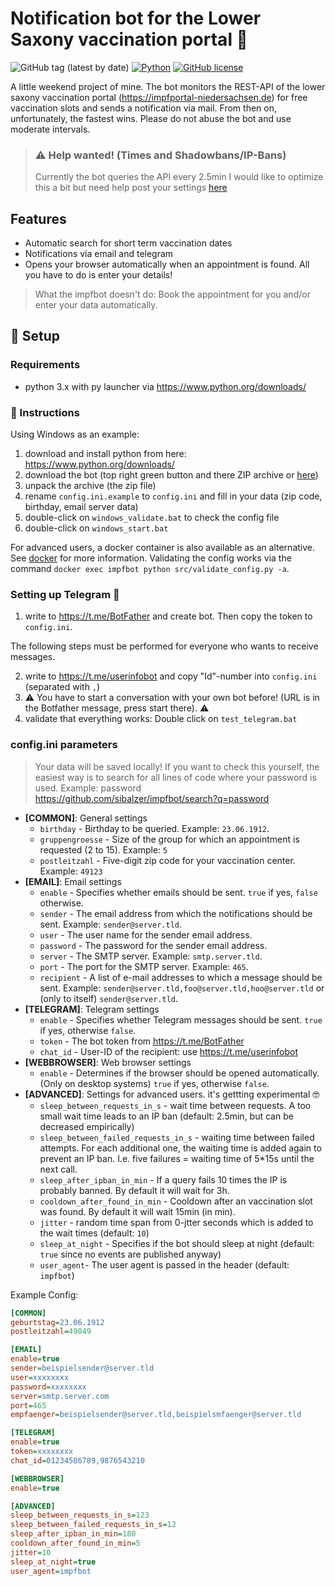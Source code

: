 # Notification bot for the Lower Saxony vaccination portal 🐴

![GitHub tag (latest by date)](https://img.shields.io/github/v/tag/sibalzer/impfbot?label=version)
[![Python](https://img.shields.io/badge/Made%20with-Python%203.x-blue.svg?style=flat-square&logo=Python&logoColor=white)](https://www.python.org/)
[![GitHub license](https://img.shields.io/github/license/sibalzer/impfbot)](https://github.com/sibalzer/impfbot/blob/main/LICENSE)

A little weekend project of mine. The bot monitors the REST-API of the lower saxony vaccination portal (https://impfportal-niedersachsen.de) for free vaccination slots and sends a notification via mail. From then on, unfortunately, the fastest wins. Please do not abuse the bot and use moderate intervals.

> ### ⚠ Help wanted! (Times and Shadowbans/IP-Bans)
>
> Currently the bot queries the API every 2.5min I would like to optimize this a bit but need help post your settings [here](https://github.com/sibalzer/impfbot/issues/6)

## Features
* Automatic search for short term vaccination dates
* Notifications via email and telegram 
* Opens your browser automatically when an appointment is found. All you have to do is enter your details!

> What the impfbot doesn't do: Book the appointment for you and/or enter your data automatically.

## 🤖 Setup

### Requirements

- python 3.x with py launcher via https://www.python.org/downloads/

### 📝 Instructions

Using Windows as an example:

1. download and install python from here: https://www.python.org/downloads/
2. download the bot (top right green button and there ZIP archive or [here](https://github.com/sibalzer/impfbot/archive/refs/heads/main.zip))
3. unpack the archive (the zip file)
4. rename `config.ini.example` to `config.ini` and fill in your data (zip code, birthday, email server data)
5. double-click on `windows_validate.bat` to check the config file
6. double-click on `windows_start.bat`

For advanced users, a docker container is also available as an alternative. See [docker](https://github.com/sibalzer/impfbot/tree/main/docker) for more information. Validating the config works via the command `docker exec impfbot python src/validate_config.py -a`.

### Setting up Telegram 📣

1. write to https://t.me/BotFather and create bot. Then copy the token to `config.ini`.

The following steps must be performed for everyone who wants to receive messages.

2. write to https://t.me/userinfobot and copy "Id"-number into `config.ini` (separated with `,`)
3. ⚠ You have to start a conversation with your own bot before! (URL is in the Botfather message, press start there). ⚠
4. validate that everything works: Double click on `test_telegram.bat`

### config.ini parameters

> Your data will be saved locally! If you want to check this yourself, the easiest way is to search for all lines of code where your password is used. Example: password https://github.com/sibalzer/impfbot/search?q=password


- **\[COMMON\]**: General settings
  - `birthday` - Birthday to be queried. Example: `23.06.1912`.
  - `gruppengroesse` - Size of the group for which an appointment is requested (2 to 15). Example: `5`
  - `postleitzahl` - Five-digit zip code for your vaccination center. Example: `49123`
- **\[EMAIL\]**: Email settings
  - `enable` - Specifies whether emails should be sent. `true` if yes, `false` otherwise.
  - `sender` - The email address from which the notifications should be sent. Example: `sender@server.tld`.
  - `user` - The user name for the sender email address. 
  - `password` - The password for the sender email address. 
  - `server` - The SMTP server. Example: `smtp.server.tld`.
  - `port` - The port for the SMTP server. Example: `465`.
  - `recipient` - A list of e-mail addresses to which a message should be sent. Example: `sender@server.tld,foo@server.tld,hoo@server.tld` or (only to itself) `sender@server.tld`.
- **\[TELEGRAM\]**: Telegram settings
  - `enable` - Specifies whether Telegram messages should be sent. `true` if yes, otherwise `false`.
  - `token` - The bot token from https://t.me/BotFather
  - `chat_id` - User-ID of the recipient: use https://t.me/userinfobot
- **\[WEBBROWSER\]**: Web browser settings
  - `enable` - Determines if the browser should be opened automatically. (Only on desktop systems) `true` if yes, otherwise `false`.
- **\[ADVANCED\]**: Settings for advanced users. it's gettting experimental 🤓
  - `sleep_between_requests_in_s` - wait time between requests. A too small wait time leads to an IP ban (default: 2.5min, but can be decreased empirically)
  - `sleep_between_failed_requests_in_s` - waiting time between failed attempts. For each additional one, the waiting time is added again to prevent an IP ban. I.e. five failures = waiting time of 5*15s until the next call.
  - `sleep_after_ipban_in_min` - If a query fails 10 times the IP is probably banned. By default it will wait for 3h.
  - `cooldown_after_found_in_min` - Cooldown after an vaccination slot was found. By default it will wait 15min (in min).
  - `jitter` - random time span from 0-jtter seconds which is added to the wait times (default: `10`)
  - `sleep_at_night` - Specifies if the bot should sleep at night (default: `true` since no events are published anyway)
  - `user_agent`- The user agent is passed in the header (default: `impfbot`)

Example Config:

```ini
[COMMON]
geburtstag=23.06.1912
postleitzahl=49049

[EMAIL]
enable=true
sender=beispielsender@server.tld
user=xxxxxxxx
password=xxxxxxxx
server=smtp.server.com
port=465
empfaenger=beispielsender@server.tld,beispielsmfaenger@server.tld

[TELEGRAM]
enable=true
token=xxxxxxxx
chat_id=01234586789,9876543210

[WEBBROWSER]
enable=true

[ADVANCED]
sleep_between_requests_in_s=123
sleep_between_failed_requests_in_s=12
sleep_after_ipban_in_min=180
cooldown_after_found_in_min=5
jitter=10
sleep_at_night=true
user_agent=impfbot
```

